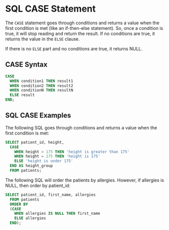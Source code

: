 # SQL CASE Statement

The `CASE` statement goes through conditions and returns a value when the first condition is met (like an if-then-else statement). So, once a condition is true, it will stop reading and return the result. If no conditions are true, it returns the value in the `ELSE` clause.

If there is no `ELSE` part and no conditions are true, it returns NULL.

## CASE Syntax

```sql
CASE
  WHEN condition1 THEN result1
  WHEN condition2 THEN result2
  WHEN conditionN THEN resultN
  ELSE result
END;
```

## SQL CASE Examples

The following SQL goes through conditions and returns a value when the first condition is met:

```sql
SELECT patient_id, height,
  CASE
    WHEN height > 175 THEN 'height is greater than 175'
    WHEN height = 175 THEN 'height is 175'
    ELSE 'height is under 175'
  END AS height_group
  FROM patients;
```

The following SQL will order the patients by allergies. However, if allergies is NULL, then order by patient_id:

```sql
SELECT patient_id, first_name, allergies
  FROM patients
  ORDER BY
  (CASE
    WHEN allergies IS NULL THEN first_name
    ELSE allergies
  END);
```